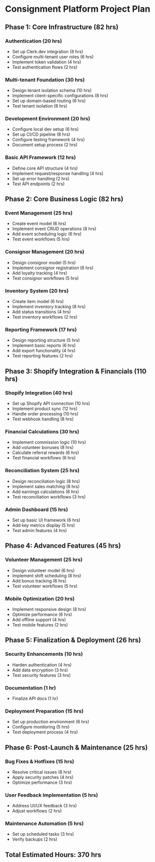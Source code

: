 # Consignment Platform Project Plan

## Phase 1: Core Infrastructure (82 hrs)

### Authentication (20 hrs)
- Set up Clerk.dev integration (8 hrs)
- Configure multi-tenant user roles (6 hrs)
- Implement token validation (4 hrs)
- Test authentication flows (2 hrs)

### Multi-tenant Foundation (30 hrs)
- Design tenant isolation schema (10 hrs)
- Implement client-specific configurations (8 hrs)
- Set up domain-based routing (6 hrs)
- Test tenant isolation (6 hrs)

### Development Environment (20 hrs)
- Configure local dev setup (6 hrs)
- Set up CI/CD pipeline (8 hrs)
- Configure testing framework (4 hrs)
- Document setup process (2 hrs)

### Basic API Framework (12 hrs)
- Define core API structure (4 hrs)
- Implement request/response handling (4 hrs)
- Set up error handling (2 hrs)
- Test API endpoints (2 hrs)

## Phase 2: Core Business Logic (82 hrs)

### Event Management (25 hrs)
- Create event model (6 hrs)
- Implement event CRUD operations (8 hrs)
- Add event scheduling logic (6 hrs)
- Test event workflows (5 hrs)

### Consignor Management (20 hrs)
- Design consignor model (5 hrs)
- Implement consignor registration (6 hrs)
- Add loyalty tracking (4 hrs)
- Test consignor workflows (5 hrs)

### Inventory System (20 hrs)
- Create item model (6 hrs)
- Implement inventory tracking (8 hrs)
- Add status transitions (4 hrs)
- Test inventory workflows (2 hrs)

### Reporting Framework (17 hrs)
- Design reporting structure (5 hrs)
- Implement basic reports (6 hrs)
- Add export functionality (4 hrs)
- Test reporting features (2 hrs)

## Phase 3: Shopify Integration & Financials (110 hrs)

### Shopify Integration (40 hrs)
- Set up Shopify API connection (10 hrs)
- Implement product sync (12 hrs)
- Handle order processing (10 hrs)
- Test webhook handling (8 hrs)

### Financial Calculations (30 hrs)
- Implement commission logic (10 hrs)
- Add volunteer bonuses (8 hrs)
- Calculate referral rewards (6 hrs)
- Test financial workflows (6 hrs)

### Reconciliation System (25 hrs)
- Design reconciliation logic (8 hrs)
- Implement sales matching (8 hrs)
- Add earnings calculations (6 hrs)
- Test reconciliation workflows (3 hrs)

### Admin Dashboard (15 hrs)
- Set up basic UI framework (6 hrs)
- Add key metrics display (5 hrs)
- Test admin features (4 hrs)

## Phase 4: Advanced Features (45 hrs)

### Volunteer Management (25 hrs)
- Design volunteer model (6 hrs)
- Implement shift scheduling (8 hrs)
- Add bonus tracking (6 hrs)
- Test volunteer workflows (5 hrs)

### Mobile Optimization (20 hrs)
- Implement responsive design (8 hrs)
- Optimize performance (6 hrs)
- Add offline support (4 hrs)
- Test mobile features (2 hrs)

## Phase 5: Finalization & Deployment (26 hrs)

### Security Enhancements (10 hrs)
- Harden authentication (4 hrs)
- Add data encryption (3 hrs)
- Test security features (3 hrs)

### Documentation (1 hr)
- Finalize API docs (1 hr)

### Deployment Preparation (15 hrs)
- Set up production environment (6 hrs)
- Configure monitoring (5 hrs)
- Test deployment process (4 hrs)

## Phase 6: Post-Launch & Maintenance (25 hrs)

### Bug Fixes & Hotfixes (15 hrs)
- Resolve critical issues (8 hrs)
- Apply security patches (4 hrs)
- Optimize performance (3 hrs)

### User Feedback Implementation (5 hrs)
- Address UI/UX feedback (3 hrs)
- Adjust workflows (2 hrs)

### Maintenance Automation (5 hrs)
- Set up scheduled tasks (3 hrs)
- Verify backups (2 hrs)

## Total Estimated Hours: 370 hrs
